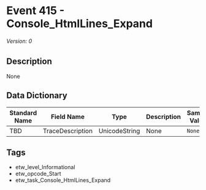 # Event 415 - Console_HtmlLines_Expand
###### Version: 0

## Description
None

## Data Dictionary
|Standard Name|Field Name|Type|Description|Sample Value|
|---|---|---|---|---|
|TBD|TraceDescription|UnicodeString|None|`None`|

## Tags
* etw_level_Informational
* etw_opcode_Start
* etw_task_Console_HtmlLines_Expand